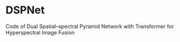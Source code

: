 # DSPNet
Code of Dual Spatial–spectral Pyramid Network with Transformer for Hyperspectral Image Fusion
